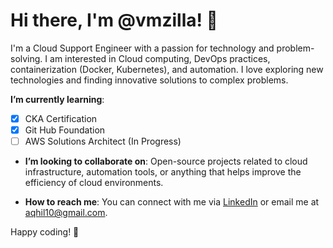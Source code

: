 # Hi there, I'm @vmzilla! 👋

I'm a Cloud Support Engineer with a passion for technology and problem-solving. I am interested in Cloud computing, DevOps practices, containerization (Docker, Kubernetes), and automation. I love exploring new technologies and finding innovative solutions to complex problems.

**I’m currently learning**:
- [X] CKA Certification
- [X] Git Hub Foundation  
- [ ] AWS Solutions Architect (In Progress)

- **I’m looking to collaborate on**: Open-source projects related to cloud infrastructure, automation tools, or anything that helps improve the efficiency of cloud environments. 

- **How to reach me**: You can connect with me via [LinkedIn](https://in.linkedin.com/in/akhil-uthaman) or email me at [aqhil10@gmail.com](mailto:aqhil10@gmail.com).

Happy coding! 🚀

<!---
vm-zilla/vm-zilla is a ✨ special ✨ repository because its `README.md` (this file) appears on your GitHub profile.
You can click the Preview link to take a look at your changes.
--->
